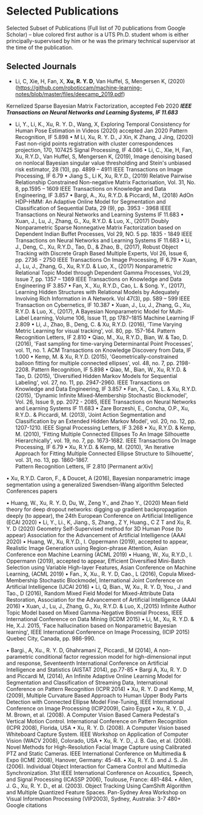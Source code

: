 # Selected Publications

Selected Subset of Publications 
(Full list of 70 publications from Google Scholar) – blue colored first author is a UTS Ph.D. student whom is either principally-supervised by him or he was the primary technical supervisor at the time of the publication. 


## Selected Journals ##

*	Li, C, Xie, H, Fan, X, **Xu, R. Y. D**, Van Huffel, S, Mengersen K, (2020) 
(https://github.com/roboticcam/machine-learning-notes/blob/master/files/deecamp_2019.pdf)

Kernelized Sparse Bayesian Matrix Factorization, accepted Feb 2020 ***IEEE Transactions on Neural Networks and Learning Systems, IF 11.683***

*	Li, Y., Li, K., Xu, R. Y. D., Wang, X, Exploring Temporal Consistency for Human Pose Estimation in Videos (2020) accepted Jan 2020
Pattern Recognition, IF 5.898
•	M Li, Xu, R. Y. D., J Xin, K Zhang, J Jing, (2020) Fast non-rigid points registration with cluster correspondences projection, 170, 107425
Signal Processing, IF 4.086
•	Li, C., Xie, H, Fan, Xu, R.Y.D., Van Huffel, S, Mengersen K, (2019), Image denoising based on nonlocal Bayesian singular value thresholding and Stein's unbiased risk estimator, 28 (10), pp. 4899 – 4911
IEEE Transactions on Image Processing, IF 6.79
•	Jiang S., Li K, Xu, R.Y.D., (2019) Relative Pairwise Relationship Constrained Non-negative Matrix Factorisation, Vol. 31, No. 8, pp.1595 – 1609
IEEE Transactions on Knowledge and Data Engineering, IF 3.857
•	Bargi, A., Xu, R.Y.D. & Piccardi, M., (2018) AdOn HDP-HMM: An Adaptive Online Model for Segmentation and Classification of Sequential Data, 29 (9), pp. 3953 - 3968	     IEEE Transactions on Neural Networks and Learning Systems IF 11.683
•	Xuan, J., Lu, J., Zhang, G., Xu, R.Y.D. & Luo, X., (2017) Doubly Nonparametric Sparse Nonnegative Matrix Factorization based on Dependent Indian Buffet Processes, 	Vol 29, NO. 5 pp. 1835 - 1849									 IEEE Transactions on Neural Networks and Learning Systems IF 11.683
•	Li, J., Deng, C., Xu, R.Y.D., Tao, D., & Zhao, B., (2017), Robust Object Tracking with Discrete Graph Based Multiple Experts, 	Vol 26, Issue 6, pp. 2736 - 2750		     IEEE Transactions On Image Processing, IF 6.79
•	Xuan, J., Lu, J., Zhang, G., Xu, R.Y.D. & Luo, X., (2017) Nonparametric Relational Topic Model through Dependent Gamma Processes, Vol.29, Issue 7, pp. 1357 – 1369	     IEEE Transactions on Knowledge and Data Engineering IF 3.857
•	Fan, X., Xu, R.Y.D., Cao, L. & Song. Y., (2017), Learning Hidden Structures with Relational Models by Adequately Involving Rich Information in A Network. Vol 47(3), pp. 589 – 599 IEEE Transaction on Cybernetics, IF 10.387
•	Xuan, J., Lu, J., Zhang, G., Xu, R.Y.D. & Luo, X., (2017), A Bayesian Nonparametric Model for Multi-Label Learning,  Volume 106, Issue 11, pp 1787–1815		            Machine Learning IF 2.809
•	Li, J., Zhao, B., Deng, C. & Xu, R.Y.D. (2016), 'Time Varying Metric Learning for visual tracking', vol. 80, pp. 157-164.							 Pattern Recognition Letters, IF 2.810
•	Qiao, M., Xu, R.Y.D., Bian, W. & Tao, D. (2016), 'Fast sampling for time-varying Determinantal Point Processes', vol. 11, no. 1.					      ACM Transactions on Knowledge Discovery from Data, IF 1.000
•	Kemp, M. & Xu, R.Y.D. (2015), 'Geometrically-constrained balloon fitting for multiple connected ellipses', vol. 48, no. 7, pp. 2198-2208.				   Pattern Recognition, IF 5.898
•	Qiao, M., Bian, W., Xu, R.Y.D. & Tao, D. (2015), 'Diversified Hidden Markov Models for Sequential Labeling', vol. 27, no. 11, pp. 2947-2960.				     IEEE Transactions on Knowledge and Data Engineering,  IF 3.857
•	Fan, X., Cao, L. & Xu, R.Y.D. (2015), 'Dynamic Infinite Mixed-Membership Stochastic Blockmodel', Vol. 26, Issue 9, pp. 2072 - 2085, 					     IEEE Transactions on Neural Networks and Learning Systems IF 11.683
•	Zare Borzeshi, E., Concha, O.P., Xu, R.Y.D.. & Piccardi, M. (2013), 'Joint Action Segmentation and Classification by an Extended Hidden Markov Model', vol. 20, no. 12, pp. 1207-1210.									     IEEE Signal Processing Letters, IF 3.268
•	Xu, R.Y.D. & Kemp, M. (2010), 'Fitting Multiple Connected Ellipses To An Image Silhouette Hierarchically', vol. 19, no. 7, pp. 1673-1682.
IEEE Transactions On Image Processing, IF 6.79
•	Xu, R.Y.D. & Kemp, M. (2010), 'An Iterative Approach for Fitting Multiple Connected Ellipse Structure to Silhouette', vol. 31, no. 13, pp. 1860-1867. 	
Pattern Recognition Letters, IF 2.810
[Permanent arXiv]


•	Xu, R.Y.D. Caron, F., & Doucet, A (2016), Bayesian nonparametric image segmentation using a generalized Swendsen-Wang algorithm
Selected Conferences papers

•	Huang, W., Xu, R. Y. D, Du, W., Zeng Y., and Zhao Y., (2020) Mean field theory for deep dropout networks: digging up gradient backpropagation deeply (to appear), the 24th European Conference on Artificial Intelligence (ECAI 2020)
•	Li, Y., Li., K, Jiang., S, Zhang., Z Y, Huang., C Z T and Xu, R. Y. D (2020) Geometry Self-Supervised method for 3D Human Pose (to appear) Association for the Advancement of Artificial Intelligence (AAAI 2020)
•	Huang, W., Xu, R.Y.D., I. Oppermann (2019), accepted to appear, Realistic Image Generation using Region-phrase Attention, Asian Conference eon Machine Learning (ACML 2019)
•	Huang, W.,  Xu, R.Y.D., I. Oppermann (2019), accepted to appear, Efficient Diversified Mini-Batch Selection using Variable High-layer Features, Asian Conference on Machine Learning, (ACML 2019)
•	Fan., X, Xu., R. Y. D, Cao., L (2016), Copula Mixed-Membership Stochastic Blockmodel, International Joint Conference on Artificial Intelligence (IJCAI 2016) 
•	Li, Q, Bian., W, Xu., R. Y. D, You., J and Tao., D (2016), Random Mixed Field Model for Mixed-Attribute Data Restoration, Association for the Advancement of Artificial Intelligence (AAAI 2016) 
•	Xuan, J., Lu, J., Zhang, G., Xu, R.Y.D. & Luo, X.,(2015) Infinite Author Topic Model based on Mixed Gamma-Negative Binomial Process, IEEE International Conference on Data Mining (ICDM 2015) 
•	Li, M., Xu, R. Y.D. & He, X.J. 2015, 'Face hallucination based on Nonparametric Bayesian learning', IEEE International Conference on Image Processing, (ICIP 2015) Quebec City, Canada, pp. 986-990.

•	Bargi., A, Xu., R. Y. D, Ghahramani Z, Piccardi., M (2014), A non-parametric conditional factor regression model for high-dimensional input and response, Seventeenth International Conference on Artificial Intelligence and Statistics (AISTAT 2014), pp.77-85 
•	Bargi A, Xu, R. Y. D and Piccardi M, (2014), An Infinite Adaptive Online Learning Model for Segmentation and Classification of Streaming Data, International Conference on Pattern Recognition (ICPR 2014)
•	Xu, R. Y. D and Kemp, M, (2009), Multiple Curvature Based Approach to Human Upper Body Parts Detection with Connected Ellipse Model Fine-Tuning, IEEE International Conference on Image Processing (ICIP2009), Cairo Egypt
•	Xu, R. Y. D., J. M. Brown, et al. (2008). A Computer Vision Based Camera Pedestal's Vertical Motion Control. International Conference on Pattern Recognition (ICPR 2008), Florida, USA
•	Xu, R. Y. D. (2008). A Computer Vision based Whiteboard Capture System. IEEE Workshop on Application of Computer Vision (WACV 2008), Colorado, USA
•	Xu, R. Y. D., J. B. Gao, et al. (2008). Novel Methods for High-Resolution Facial Image Capture using Calibrated PTZ and Static Cameras. IEEE International Conference on Multimedia & Expo (ICME 2008), Hanover, Germany: 45-48.
•	Xu, R. Y. D. and J. S. Jin (2006). Individual Object Interaction for Camera Control and Multimedia Synchronization. 31st IEEE International Conference on Acoustics, Speech, and Signal Processing (ICASSP 2006), Toulouse, France: 481-484.
•	Allen, J. G., Xu, R. Y. D., et al. (2003). Object Tracking Using CamShift Algorithm and Multiple Quantized Feature Spaces. Pan-Sydney Area Workshop on Visual Information Processing (VIP2003), Sydney, Australia: 3-7 480+ Google citations

